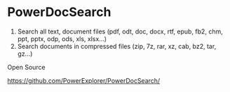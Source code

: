 # PowerDocSearch
1) Search all text, document files (pdf, odt, doc, docx, rtf, epub, fb2, chm, ppt, pptx, odp, ods, xls, xlsx...) 
2) Search documents in compressed files (zip, 7z, rar, xz, cab, bz2, tar, gz...)


Open Source

https://github.com/PowerExplorer/PowerDocSearch/
